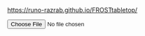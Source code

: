 https://runo-razrab.github.io/FROSTtabletop/

<input type="file" id="imageInput" accept="image/*" />
<canvas id="canvas"></canvas>

<script>
  // Код для загрузки изображения
  const imageInput = document.getElementById('imageInput');
  const canvas = document.getElementById('canvas');
  const ctx = canvas.getContext('2d');
  let img = new Image();

  imageInput.addEventListener('change', (e) => {
    const file = e.target.files[0];
    if (file) {
      const reader = new FileReader();
      reader.onload = (event) => {
        img = new Image();
        img.onload = drawImageWithGrid;
        img.src = event.target.result;
      };
      reader.readAsDataURL(file);
    }
  });

  // Код для наложения сетки
  let rows = 10, cols = 10;

  function drawImageWithGrid() {
    canvas.width = img.width;
    canvas.height = img.height;
    ctx.clearRect(0, 0, canvas.width, canvas.height);
    ctx.drawImage(img, 0, 0);

    const cellWidth = canvas.width / cols;
    const cellHeight = canvas.height / rows;

    ctx.strokeStyle = 'red';
    for (let i = 1; i < cols; i++) {
      ctx.beginPath();
      ctx.moveTo(i * cellWidth, 0);
      ctx.lineTo(i * cellWidth, canvas.height);
      ctx.stroke();
    }
    for (let j = 1; j < rows; j++) {
      ctx.beginPath();
      ctx.moveTo(0, j * cellHeight);
      ctx.lineTo(canvas.width, j * cellHeight);
      ctx.stroke();
    }
  }
</script>
